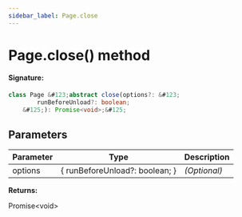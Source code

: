 ```yaml
---
sidebar_label: Page.close
---
```


# Page.close() method

#### Signature:

```typescript
class Page &#123;abstract close(options?: &#123;
        runBeforeUnload?: boolean;
    &#125;): Promise<void>;&#125;
```

## Parameters

| Parameter | Type                                     | Description  |
| --------- | ---------------------------------------- | ------------ |
| options   | &#123; runBeforeUnload?: boolean; &#125; | _(Optional)_ |

**Returns:**

Promise&lt;void&gt;
